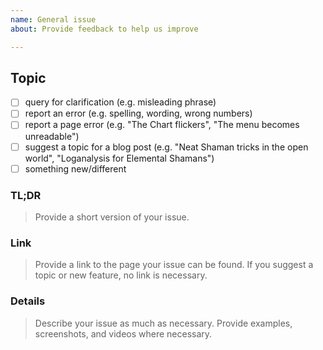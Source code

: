 ```yaml
---
name: General issue
about: Provide feedback to help us improve

---
```


## Topic ##
- [ ] query for clarification (e.g. misleading phrase)
- [ ] report an error (e.g. spelling, wording, wrong numbers)
- [ ] report a page error (e.g. "The Chart flickers", "The menu becomes unreadable")
- [ ] suggest a topic for a blog post (e.g. "Neat Shaman tricks in the open world", "Loganalysis for Elemental Shamans")
- [ ] something new/different

### TL;DR ###
> Provide a short version of your issue.

### Link ###
> Provide a link to the page your issue can be found. If you suggest a topic or new feature, no link is necessary.

### Details ###
> Describe your issue as much as necessary. Provide examples, screenshots, and videos where necessary.
